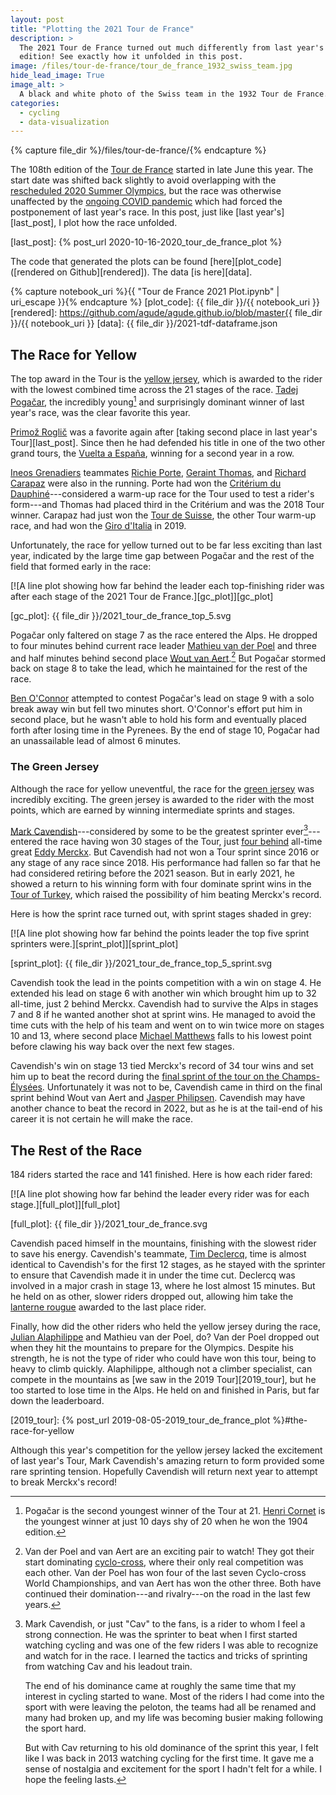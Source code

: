 ```yaml
---
layout: post
title: "Plotting the 2021 Tour de France"
description: >
  The 2021 Tour de France turned out much differently from last year's
  edition! See exactly how it unfolded in this post.
image: /files/tour-de-france/tour_de_france_1932_swiss_team.jpg
hide_lead_image: True
image_alt: >
  A black and white photo of the Swiss team in the 1932 Tour de France.
categories:
  - cycling
  - data-visualization
---
```


{% capture file_dir %}/files/tour-de-france/{% endcapture %}

The 108th edition of the [Tour de France][tour] started in late June this
year. The start date was shifted back slightly to avoid overlapping with the
[rescheduled 2020 Summer Olympics][olympics], but the race was otherwise
unaffected by the [ongoing COVID pandemic][covid] which had forced the
postponement of last year's race. In this post, just like [last
year's][last_post], I plot how the race unfolded.

[tour]: https://en.wikipedia.org/wiki/2021_Tour_de_France
[olympics]: https://en.wikipedia.org/wiki/2020_Summer_Olympics
[covid]: https://en.wikipedia.org/wiki/COVID-19_pandemic
[last_post]: {% post_url 2020-10-16-2020_tour_de_france_plot %}

The code that generated the plots can be found [here][plot_code]
([rendered on Github][rendered]). The data [is here][data].

{% capture notebook_uri %}{{ "Tour de France 2021 Plot.ipynb" | uri_escape }}{% endcapture %}
[plot_code]: {{ file_dir }}/{{ notebook_uri }}
[rendered]: https://github.com/agude/agude.github.io/blob/master{{ file_dir }}/{{ notebook_uri }}
[data]: {{ file_dir }}/2021-tdf-dataframe.json

## The Race for Yellow

The top award in the Tour is the [yellow jersey][yellow], which is awarded to
the rider with the lowest combined time across the 21 stages of the race.
[Tadej Pogačar][pogacar], the incredibly young[^young] and surprisingly dominant
winner of last year's race, was the clear favorite this year.

[yellow]: https://en.wikipedia.org/wiki/General_classification_in_the_Tour_de_France
[pogacar]: https://en.wikipedia.org/wiki/Tadej_Poga%C4%8Dar

[^young]: 
    Pogačar is the second youngest winner of the Tour at 21. [Henri
    Cornet][cornet] is the youngest winner at just 10 days shy of 20 when he
    won the 1904 edition.

[cornet]: https://en.wikipedia.org/wiki/Henri_Cornet

[Primož Roglič][roglic] was a favorite again after [taking second place in
last year's Tour][last_post]. Since then he had defended his title in one of
the two other grand tours, the [Vuelta a España][vuelta], winning for a second
year in a row.

[roglic]: https://en.wikipedia.org/wiki/Primo%C5%BE_Rogli%C4%8D
[vuelta]: https://en.wikipedia.org/wiki/2020_Vuelta_a_Espa%C3%B1a

[Ineos Grenadiers][ineos] teammates [Richie Porte][porte], [Geraint
Thomas][thomas], and [Richard Carapaz][carapaz] were also in the running.
Porte had won the [Critérium du Dauphiné][cdd]---considered a warm-up race for
the Tour used to test a rider's form---and Thomas had placed third in the
Critérium and was the 2018 Tour winner. Carapaz had just won the [Tour de
Suisse][tds], the other Tour warm-up race, and had won the [Giro
d'Italia][giro] in 2019.

[ineos]: https://en.wikipedia.org/wiki/Ineos_Grenadiers
[porte]: https://en.wikipedia.org/wiki/Richie_Porte
[thomas]: https://en.wikipedia.org/wiki/Geraint_Thomas
[carapaz]: https://en.wikipedia.org/wiki/Richard_Carapaz
[cdd]: https://en.wikipedia.org/wiki/2021_Crit%C3%A9rium_du_Dauphin%C3%A9
[tds]: https://en.wikipedia.org/wiki/2021_Tour_de_Suisse
[giro]: https://en.wikipedia.org/wiki/Giro_d%27Italia

Unfortunately, the race for yellow turned out to be far less exciting than
last year, indicated by the large time gap between Pogačar and the rest of the
field that formed early in the race:

[![A line plot showing how far behind the leader each top-finishing rider was
after each stage of the 2021 Tour de France.][gc_plot]][gc_plot]

[gc_plot]: {{ file_dir }}/2021_tour_de_france_top_5.svg

Pogačar only faltered on stage 7 as the race entered the Alps. He dropped to
four minutes behind current race leader [Mathieu van der Poel][mvdp] and three
and half minutes behind second place [Wout van Aert][wva].[^cyclocross] But
Pogačar stormed back on stage 8 to take the lead, which he maintained for the
rest of the race.

[mvdp]: https://en.wikipedia.org/wiki/Mathieu_van_der_Poel
[wva]: https://en.wikipedia.org/wiki/Wout_van_Aert
[^cyclocross]:
    Van der Poel and van Aert are an exciting pair to watch! They got their
    start dominating [cyclo-cross][cross], where their only real competition
    was each other. Van der Poel has won four of the last seven Cyclo-cross World
    Championships, and van Aert has won the other three. Both have continued their
    domination---and rivalry---on the road in the last few years.

[cross]: https://en.wikipedia.org/wiki/Cyclo-cross

[Ben O'Connor][oconnor] attempted to contest Pogačar's lead on stage 9 with a
solo break away win but fell two minutes short. O'Connor's effort put him in
second place, but he wasn't able to hold his form and eventually placed forth
after losing time in the Pyrenees. By the end of stage 10, Pogačar had an
unassailable lead of almost 6 minutes.

[oconnor]: https://en.wikipedia.org/wiki/Ben_O%27Connor_(cyclist)

### The Green Jersey

Although the race for yellow uneventful, the race for the [green
jersey][green] was incredibly exciting. The green jersey is awarded to the
rider with the most points, which are earned by winning intermediate sprints
and stages.

[Mark Cavendish][cav]---considered by some to be the greatest sprinter
ever[^nostalgia]---entered the race having won 30 stages of the Tour, just
[four behind][most_stage_wins] all-time great [Eddy Merckx][merckx]. But
Cavendish had not won a Tour sprint since 2016 or any stage of any race since
2018\. His performance had fallen so far that he had considered retiring before
the 2021 season. But in early 2021, he showed a return to his winning
form with four dominate sprint wins in the [Tour of Turkey][tot], which
raised the possibility of him beating Merckx's record.

[^nostalgia]:
    Mark Cavendish, or just "Cav" to the fans, is a rider to whom I feel a strong
    connection. He was the sprinter to beat when I first started watching
    cycling and was one of the few riders I was able to recognize and watch
    for in the race. I learned the tactics and tricks of sprinting from
    watching Cav and his leadout train.

    The end of his dominance came at roughly the same time that my interest in
    cycling started to wane. Most of the riders I had come into the sport with
    were leaving the peloton, the teams had all be renamed and many had broken
    up, and my life was becoming busier making following the sport hard.

    But with Cav returning to his old dominance of the sprint this year, I
    felt like I was back in 2013 watching cycling for the first time. It gave
    me a sense of nostalgia and excitement for the sport I hadn't felt for a
    while. I hope the feeling lasts.


[green]: https://en.wikipedia.org/wiki/Points_classification_in_the_Tour_de_France
[cav]: https://en.wikipedia.org/wiki/Mark_Cavendish
[most_stage_wins]: https://en.wikipedia.org/wiki/Tour_de_France_records_and_statistics#Stage_wins_per_rider
[merckx]: https://en.wikipedia.org/wiki/Eddy_Merckx
[tot]: https://en.wikipedia.org/wiki/2021_Presidential_Tour_of_Turkey

Here is how the sprint race turned out, with sprint stages shaded in grey:

[![A line plot showing how far behind the points leader the top five sprint
sprinters were.][sprint_plot]][sprint_plot]

[sprint_plot]: {{ file_dir }}/2021_tour_de_france_top_5_sprint.svg

Cavendish took the lead in the points competition with a win on stage 4. He
extended his lead on stage 6 with another win which brought him up to 32
all-time, just 2 behind Merckx. Cavendish had to survive the Alps in stages 7
and 8 if he wanted another shot at sprint wins. He managed to avoid the time
cuts with the help of his team and went on to win twice more on stages 10 and
13, where second place [Michael Matthews][matthews] falls to his lowest point
before clawing his way back over the next few stages.

[matthews]: https://en.wikipedia.org/wiki/Michael_Matthews_(cyclist)

Cavendish's win on stage 13 tied Merckx's record of 34 tour wins and set him
up to beat the record during the [final sprint of the tour on the
Champs-Élysées][ce_sprint]. Unfortunately it was not to be, Cavendish came in
third on the final sprint behind Wout van Aert and [Jasper
Philipsen][philipsen]. Cavendish may have another chance to beat the record in
2022, but as he is at the tail-end of his career it is not certain he will
make the race.

[ce_sprint]: https://en.wikipedia.org/wiki/Champs-%C3%89lys%C3%A9es_stage_in_the_Tour_de_France
[philipsen]: https://en.wikipedia.org/wiki/Jasper_Philipsen

## The Rest of the Race

184 riders started the race and 141 finished. Here is how each rider fared:

[![A line plot showing how far behind the leader every rider was for each
stage.][full_plot]][full_plot]

[full_plot]: {{ file_dir }}/2021_tour_de_france.svg

Cavendish paced himself in the mountains, finishing with the slowest rider to
save his energy. Cavendish's teammate, [Tim Declercq][declercq], time is
almost identical to Cavendish's for the first 12 stages, as he stayed with
the sprinter to ensure that Cavendish made it in under the time cut. Declercq
was involved in a major crash in stage 13, where he lost almost 15 minutes.
But he held on as other, slower riders dropped out, allowing him take the
[lanterne rougue][lanterne] awarded to the last place rider. 

[declercq]: https://en.wikipedia.org/wiki/Tim_Declercq
[lanterne]: https://en.wikipedia.org/wiki/Lanterne_rouge

Finally, how did the other riders who held the yellow jersey during the race,
[Julian Alaphilippe][alaphilippe] and Mathieu van der Poel, do? Van der Poel
dropped out when they hit the mountains to prepare for the Olympics. Despite
his strength, he is not the type of rider who could have won this tour, being
to heavy to climb quickly. Alaphilippe, although not a climber specialist, can
compete in the mountains as [we saw in the 2019 Tour][2019_tour], but he too
started to lose time in the Alps. He held on and finished in Paris, but far
down the leaderboard.

[alaphilippe]: https://en.wikipedia.org/wiki/Julian_Alaphilippe
[2019_tour]: {% post_url 2019-08-05-2019_tour_de_france_plot %}#the-race-for-yellow

Although this year's competition for the yellow jersey lacked the excitement
of last year's Tour, Mark Cavendish's amazing return to form provided some
rare sprinting tension. Hopefully Cavendish will return next year to attempt
to break Merckx's record!
